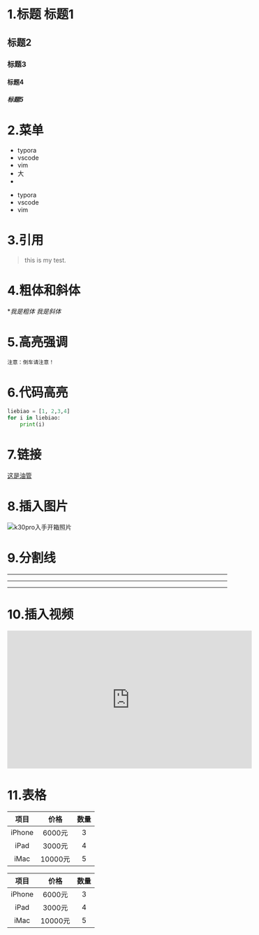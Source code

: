 # 1.标题 标题1

## 标题2

### 标题3

#### 标题4

##### 标题5

<!-- 这里是注释，vs中注释快捷键为ctr /、
标题用 # 号 类似于html中h1 到 h5，分别对应1个#和5个#
语法是 #空格 后面加上文字
通常用于列出一些清单内容 -->

# 2.菜单

<!-- 菜单用 - 或者 * 都可以
语法是 - 或者 *空格 后面加上文字
通常用于列出一些清单内容 -->
* typora
* vscode
* vim
*  大
* 
  
- typora
- vscode
- vim

# 3.引用
<!-- 引用语法是 >空格  后面是文字
通常可以再引用里面突出你的内容或者你的话
 -->
> this is my test.

# 4.粗体和斜体
<!-- 粗体语法 **文字**
斜体语法 *文字* -->
**我是粗体*
*我是斜体*

# 5.高亮强调
<!-- 语法是  `文字` 左上角esc下面那个符号 -->
`注意：倒车请注意！`

# 6.代码高亮
<!-- 语法是
```语言类型
代码
``` -->
```python
liebiao = [1, 2,3,4]
for i in liebiao:
    print(i)
```
# 7.链接
<!-- 链接语法是
[描述](完整网址)
前面要有http -->
[这是油管](https://www.youtube.com/)

# 8.插入图片
<!-- 插入图片语法是
![图片描述](图片链接地址"optional title")
Alt text：图片的Alt标签，用来描述图片的关键词，可以不写。最初的本意是当图片因为某种原因不能被显示时而出现的替代文字，后来又被用于SEO，可以方便搜索引擎根据Alt text里面的关键词搜索到图片。 图片链接：可以是图片的本地地址或者是网址。
"optional title"：鼠标悬置于图片上会出现的标题文字，可以不写。

-->

![k30pro入手开箱照片](http://p1.pstatp.com/large/pgc-image/07a9739e271f4382a230b6ab2c7ceb8f "这是我从头条上找到的一张图片")

# 9.分割线
<!-- 
分割线语法是三个星号为一条分割线
***
一般写完一段可以用一下分割线，会显得整洁许多

 -->

***
***
***

# 10.插入视频
<!-- 语法还需要研究 视频可以直接复制 嵌入式 html代码 -->
<iframe width="560" height="315" src="https://www.youtube.com/embed/5qPO2K5zfio" frameborder="0" allow="accelerometer; autoplay; encrypted-media; gyroscope; picture-in-picture" allowfullscreen></iframe>

# 11.表格

<!--
 语法如下
| 一个普通标题 | 一个普通标题 | 一个普通标题 |
| ------ | ------ | ------ |
| 短文本 | 中等文本 | 稍微长一点的文本 |
| 稍微长一点的文本 | 短文本 | 中等文本 |

 一个普通标题 | 一个普通标题 | 一个普通标题 
 ------ | ------ | ------ 
 短文本 | 中等文本 | 稍微长一点的文本 
 稍微长一点的文本 | 短文本 | 中等文本 

第一行为表头，第二行分隔表头和主体部分，第三行开始每一行代表一个表格行；
| - : 之间的多余空格会被忽略，不影响布局。分隔表头“-”至少有一个
默认标题栏居中对齐 内容居左对齐。
-:表示内容和标题栏居右对齐，:-表示内容和标题栏居左对齐，:-:表示内容和标题栏居中对齐。
内容和|之间的多余空格会被忽略，每行第一个|和最后一个|可以省略，-的数量至少有一个。
 -->



|项目|价格|数量|
|:---:|:---:|:---:|
|iPhone|6000元|3|
|iPad|3000元|4|
|iMac|10000元|5|

项目|价格|数量
:---:|:---:|:---:
iPhone|6000元|3
iPad|3000元|4  
iMac|10000元|5